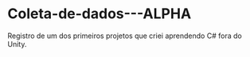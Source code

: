 # Coleta-de-dados---ALPHA
Registro de um dos primeiros projetos que criei aprendendo C# fora do Unity.
